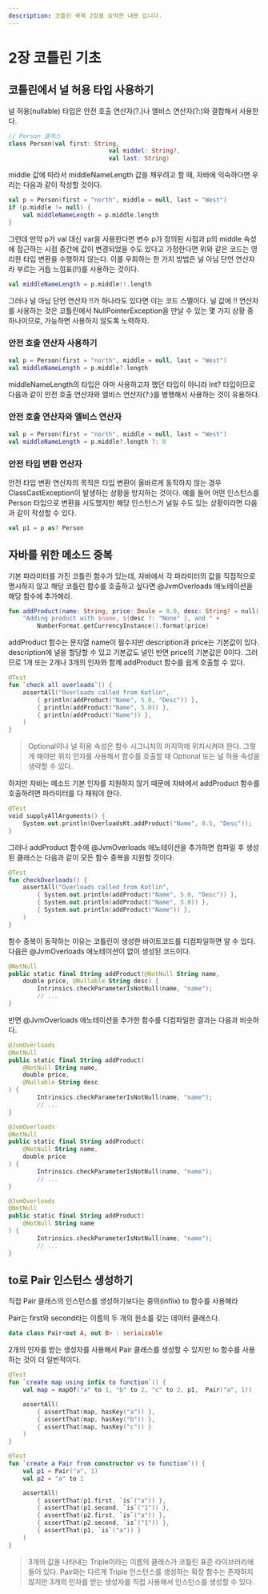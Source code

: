 ```yaml
---
description: 코틀린 쿡북 2장을 요약한 내용 입니다.
---
```


# 2장 코틀린 기초



## 코틀린에서 널 허용 타입 사용하기

널 허용(nullable) 타입은 안전 호출 연산자(?.)나 엘비스 연산자(?:)와 결합해서 사용한다.

```kotlin
// Person 클래스 
class Person(val first: String,
							val middel: String?,
							val last: String)
```

middle 값에 따라서 middleNameLength 값을 채우려고 할 때, 자바에 익숙하다면 우리는 다음과 같이 작성할 것이다.

```kotlin
val p = Person(first = "north", middle = null, last = "West")
if (p.middle != null) {
	val middleNameLength = p.middle.length
}
```

그런데 만약 p가 val 대신 var을 사용한다면 변수 p가 정의된 시점과 p의 middle 속성에 접근하는 시점 중간에 값이 변경되었을 수도 있다고 가정한다면 위와 같은 코드는 영리한 타입 변환을 수행하지 않는다. 이를 우회하는 한 가지 방법은 널 아님 단언 연산자라 부르는 거듭 느낌표(!!)를 사용하는 것이다.

```kotlin
val middleNameLength = p.middle!!.length
```

그러나 널 아님 단언 연산자 !!가 하나라도 있다면 이는 코드 스멜이다. 널 값에 !! 연산자를 사용하는 것은 코틀린에서 NullPointerException을 만날 수 있는 몇 가지 상황 중 하나이므로, 가능하면 사용하지 않도록 노력하자.

### 안전 호출 연산자 사용하기

```kotlin
val p = Person(first = "north", middle = null, last = "West")
val middleNameLength = p.middle?.length
```

middleNameLength의 타입은 아마 사용하고자 했던 타입이 아니라 Int? 타입이므로 다음과 같이 안전 호출 연산자와 엘비스 연산자(?:)를 병행해서 사용하는 것이 유용하다.

### 안전 호출 연산자와 엘비스 연산자

```kotlin
val p = Person(first = "north", middle = null, last = "West")
val middleNameLength = p.middle?.length ?: 0
```

### 안전 타입 변환 연산자

안전 타입 변환 연산자의 목적은 타입 변환이 올바르게 동작하지 않는 경우 ClassCastException이 발생하는 상황을 방지하는 것이다. 예를 들어 어떤 인스턴스를 Person 타입으로 변환을 시도했지만 해당 인스턴스가 널일 수도 있는 상황이라면 다음과 같이 작성할 수 있다.

```kotlin
val p1 = p as? Person
```

## 자바를 위한 메소드 중복

기본 파라미터를 가진 코틀린 함수가 있는데, 자바에서 각 파라미터의 값을 직접적으로 명시하지 않고 해당 코틀린 함수를 호출하고 싶다면 @JvmOverloads 애노테이션을 해당 함수에 추가해라.

```kotlin
fun addProduct(name: String, price: Doule = 0.0, desc: String? = null) =
	"Adding product with $name, ${desc ?: "None" }, and " + 
		NumberFormat.getCurrencyInstance().format(price)
```

addProduct 함수는 문자열 name이 필수지만 description과 price는 기본값이 있다. description에 널을 할당할 수 있고 기본값도 널인 반면 price의 기본값은 0이다. 그러므로 1개 또는 2개나 3개의 인자와 함께 addProduct 함수를 쉽게 호출할 수 있다.

```kotlin
@Test
fun `check all overloads`() {
	assertAll("Overloads called from Kotlin",
		{ println(addProduct("Name", 5.0, "Desc")) },
		{ println(addProduct("Name", 5.0)) },
		{ println(addProduct("Name")) },
	)
}
```

> Optional이나 널 허용 속성은 함수 시그니처의 마지막에 위치시켜야 한다. 그렇게 해야만 위치 인자를 사용해서 함수를 호출할 때 Optional 또는 널 허용 속성을 생략할 수 있다.

하지만 자바는 메소드 기본 인자를 지원하지 않기 때문에 자바에서 addProduct 함수를 호출하려면 파라미터를 다 채워야 한다.

```kotlin
@Test
void supplyAllArguments() {
	System.out.println(OverloadsKt.addProduct("Name", 0.5, "Desc"));
}
```

그러나 addProduct 함수에 @JvmOverloads 애노테이션을 추가하면 컴파일 후 생성된 클래스는 다음과 같이 모든 함수 중복을 지원할 것이다.

```kotlin
@Test
fun checkOverloads() {
	assertAll("Overloads called from Kotlin",
		{ System.out.println(addProduct("Name", 5.0, "Desc")) },
		{ System.out.println(addProduct("Name", 5.0)) },
		{ System.out.println(addProduct("Name")) },
	)
}
```

함수 중복이 동작하는 이유는 코틀린이 생성한 바이트코드를 디컴파일하면 알 수 있다. 다음은 @JvmOverloads 애노테이션이 없이 생성된 코드이다.

```kotlin
@NotNull
public static final String addProduct(@NotNull String name,
	double price, @Nullable String desc) {
		Intrinsics.checkParameterIsNotNull(name, "name");
		// ...
}
```

반면 @JvmOverloads 애노테이션을 추가한 함수를 디컴파일한 결과는 다음과 비슷하다.

```kotlin
@JvmOverloads
@NotNull
public static final String addProduct(
	@NotNull String name,
	double price, 
	@Nullable String desc
) {
		Intrinsics.checkParameterIsNotNull(name, "name");
		// ...
}

@JvmOverloads
@NotNull
public static final String addProduct(
	@NotNull String name,
	double price
) {
		Intrinsics.checkParameterIsNotNull(name, "name");
		// ...
}

@JvmOverloads
@NotNull
public static final String addProduct(
	@NotNull String name
) {
		Intrinsics.checkParameterIsNotNull(name, "name");
		// ...
}
```

## to로 Pair 인스턴스 생성하기

직접 Pair 클래스의 인스턴스를 생성하기보다는 중의(inflix) to 함수를 사용해라

Pair는 first와 second라는 이름의 두 개의 원소를 갖는 데이터 클래스다.

```kotlin
data class Pair<out A, out B> : seriaizable
```

2개의 인자를 받는 생성자를 사용해서 Pair 클래스를 생성할 수 있지만 to 함수를 사용하는 것이 더 일반적이다.

```kotlin
@Test
fun `create map using infix to function`() {
	val map = mapOf("a" to 1, "b" to 2, "c" to 2, p1,  Pair("a", 1))

	assertAll(
		{ assertThat(map, hasKey("a")) },
		{ assertThat(map, hasKey("b")) },
		{ assertThat(map, hasKey("c")) }
	)
}

@Test
fun `create a Pair from constructor vs to function`() {
	val p1 = Pair("a", 1)
	val p2 = "a" to 1

	assertAll(
		{ assertThat(p1.first, `is`("a")) },
		{ assertThat(p1.second, `is`("1")) },
		{ assertThat(p2.first, `is`("a")) },
		{ assertThat(p2.second, `is`("1")) },		
		{ assertThat(p1, `is`("a")) }
	)
}
```

> 3개의 값을 나타내는 Triple이라는 이름의 클래스가 코틀린 표준 라이브러리에 들어 있다. Pair와는 다르게 Triple 인스턴스를 생성하는 확장 함수는 존재하지 않지만 3개의 인자를 받는 생성자를 직접 사용해서 인스턴스를 생성할 수 있다.
